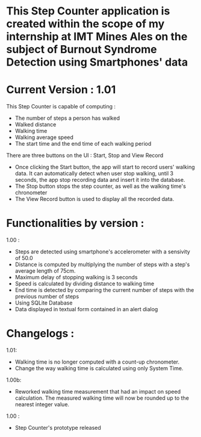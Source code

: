 # This Step Counter application is created within the scope of my internship at IMT Mines Ales on the subject of Burnout Syndrome Detection using Smartphones' data
# Current Version : 1.01

This Step Counter is capable of computing : 
- The number of steps a person has walked
- Walked distance
- Walking time
- Walking average speed
- The start time and the end time of each walking period

There are three buttons on the UI : Start, Stop and View Record
- Once clicking the Start button, the app will start to record users' walking data. It can automatically detect when user stop walking, until 3 seconds, the app stop recording data and insert it into the database.
- The Stop button stops the step counter, as well as the walking time's chronometer
- The View Record button is used to display all the recorded data.

# Functionalities by version :
1.00 :
- Steps are detected using smartphone's accelerometer with a sensivity of 50.0
- Distance is computed by multiplying the number of steps with a step's average length of 75cm.
- Maximum delay of stopping walking is 3 seconds
- Speed is calculated by dividing distance to walking time
- End time is detected by comparing the current number of steps with the previous number of steps
- Using SQLite Database
- Data displayed in textual form contained in an alert dialog

# Changelogs :
1.01:
- Walking time is no longer computed with a count-up chronometer. 
- Change the way walking time is calculated using only System Time.

1.00b:
- Reworked walking time measurement that had an impact on speed calculation. The measured walking time will now be rounded up to the nearest integer value.

1.00 : 
- Step Counter's prototype released
